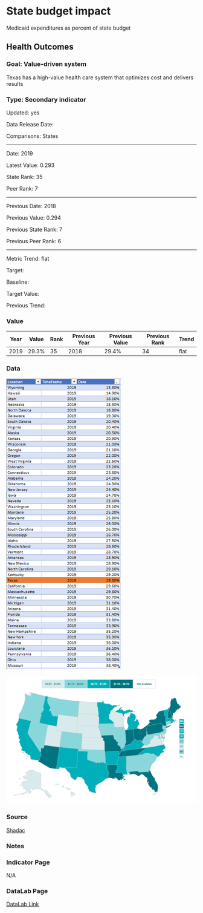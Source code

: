 # State budget impact


Medicaid expenditures as percent of state budget

## Health Outcomes

### Goal: Value-driven system

Texas has a high-value health care system that optimizes cost and delivers results

### Type: Secondary indicator

Updated: yes

Data Release Date: 


Comparisons: States


----

Date: 2019

Latest Value: 0.293

State Rank: 35

Peer Rank: 7


----

Previous Date:  2018

Previous Value: 0.294

Previous State Rank:   7

Previous Peer Rank: 6


----
Metric Trend: flat

Target: 

Baseline: 

Target Value: 

Previous Trend: 



### Value

|Year         |  Value      | Rank        | Previous Year| Previous Value | Previous Rank  | Trend| 
| ----------- | ----------- | ----------- | ----------- | ----------- | ----------- | -----------|
|    2019    |    29.3%      |     35      |     2018    |    29.4%      |    34      |   flat      |

### Data

![data](./images/data_medicaid.PNG)

![map](./images/map_medicaid.PNG)


### Source

[Shadac](http://statehealthcompare.shadac.org/map/103/medicaid-expenses-as-a-percent-of-state-budgets#a/27/140)

### Notes



### Indicator Page

N/A

### DataLab Page

[DataLab Link](https://datalab.texas2036.org/rfrnamd/u-s-budget-expenditure-by-states?accesskey=wpraajc)
